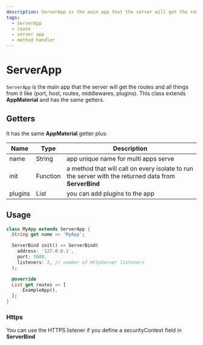```yaml
---
description: ServerApp is the main app that the server will get the routes and all things from it like (port, host, routes, middlewares, plugins)
tags:
  - ServerApp
  - route
  - server app
  - method handler
---
```


# ServerApp

`ServerApp` is the main app that the server will get the routes and all things from it like (port, host, routes, middlewares, plugins).
This class extends __AppMaterial__ and has the same getters.

## Getters

It has the same __AppMaterial__ getter plus:

| Name    | Type     | Description                                                                                           |
| ------- | -------- | ----------------------------------------------------------------------------------------------------- |
| name    | String   | app unique name for multi apps serve                                                                  |
| init    | Function | a method that will call on every isolate to run the server with the returned data from __ServerBind__ |
| plugins | List     | you can add plugins to the app                                                                        |

## Usage

```dart
class MyApp extends ServerApp {
  String get name => 'MyApp';

  ServerBind init() => ServerBind(
    address: '127.0.0.1',
    port: 5000,
    listeners: 2, // number of HttpServer listeners
  );

  @override
  List get routes => [
      ExampleApp(),
  ];
}
```

### Https

You can use the HTTPS listener if you define a securityContext field in __ServerBind__ 